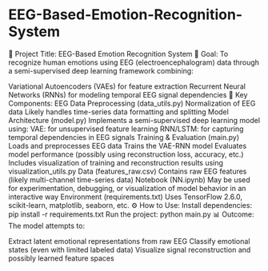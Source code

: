 # EEG-Based-Emotion-Recognition-System


🧠 Project Title: EEG-Based Emotion Recognition System
📌 Goal:
To recognize human emotions using EEG (electroencephalogram) data through a semi-supervised deep learning framework combining:

Variational Autoencoders (VAEs) for feature extraction
Recurrent Neural Networks (RNNs) for modeling temporal EEG signal dependencies
🧩 Key Components:
EEG Data Preprocessing (data_utils.py)
Normalization of EEG data
Likely handles time-series data formatting and splitting
Model Architecture (model.py)
Implements a semi-supervised deep learning model using:
VAE: for unsupervised feature learning
RNN/LSTM: for capturing temporal dependencies in EEG signals
Training & Evaluation (main.py)
Loads and preprocesses EEG data
Trains the VAE-RNN model
Evaluates model performance (possibly using reconstruction loss, accuracy, etc.)
Includes visualization of training and reconstruction results using visualization_utils.py
Data (features_raw.csv)
Contains raw EEG features (likely multi-channel time-series data)
Notebook (NN.ipynb)
May be used for experimentation, debugging, or visualization of model behavior in an interactive way
Environment (requirements.txt)
Uses TensorFlow 2.6.0, scikit-learn, matplotlib, seaborn, etc.
⚙️ How to Use:
Install dependencies:
pip install -r requirements.txt
Run the project:
python main.py
📊 Outcome:
The model attempts to:

Extract latent emotional representations from raw EEG
Classify emotional states (even with limited labeled data)
Visualize signal reconstruction and possibly learned feature spaces
